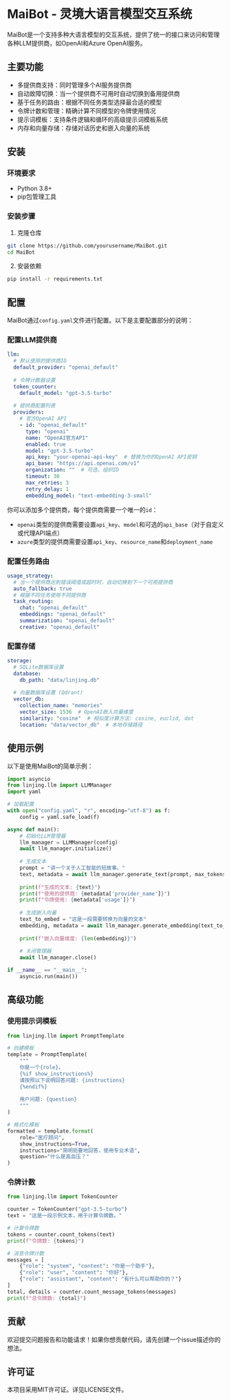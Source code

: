# MaiBot - 灵境大语言模型交互系统

MaiBot是一个支持多种大语言模型的交互系统，提供了统一的接口来访问和管理各种LLM提供商，如OpenAI和Azure OpenAI服务。

## 主要功能

- 多提供商支持：同时管理多个AI服务提供商
- 自动故障切换：当一个提供商不可用时自动切换到备用提供商
- 基于任务的路由：根据不同任务类型选择最合适的模型
- 令牌计数和管理：精确计算不同模型的令牌使用情况
- 提示词模板：支持条件逻辑和循环的高级提示词模板系统
- 内存和向量存储：存储对话历史和嵌入向量的系统

## 安装

### 环境要求

- Python 3.8+ 
- pip包管理工具

### 安装步骤

1. 克隆仓库

```bash
git clone https://github.com/yourusername/MaiBot.git
cd MaiBot
```

2. 安装依赖

```bash
pip install -r requirements.txt
```

## 配置

MaiBot通过`config.yaml`文件进行配置。以下是主要配置部分的说明：

### 配置LLM提供商

```yaml
llm:
  # 默认使用的提供商ID
  default_provider: "openai_default"
  
  # 令牌计数器设置
  token_counter:
    default_model: "gpt-3.5-turbo"
  
  # 提供商配置列表
  providers:
    # 官方OpenAI API
    - id: "openai_default"
      type: "openai"
      name: "OpenAI官方API"
      enabled: true
      model: "gpt-3.5-turbo"
      api_key: "your-openai-api-key"  # 替换为你的OpenAI API密钥
      api_base: "https://api.openai.com/v1"
      organization: ""  # 可选，组织ID
      timeout: 30
      max_retries: 3
      retry_delay: 1
      embedding_model: "text-embedding-3-small"
```

你可以添加多个提供商，每个提供商需要一个唯一的`id`：

- `openai`类型的提供商需要设置`api_key`、`model`和可选的`api_base`（对于自定义或代理API端点）
- `azure`类型的提供商需要设置`api_key`、`resource_name`和`deployment_name`

### 配置任务路由

```yaml
usage_strategy:
  # 当一个提供商达到错误阈值或超时时，自动切换到下一个可用提供商
  auto_fallback: true
  # 根据不同任务使用不同提供商
  task_routing:
    chat: "openai_default"
    embeddings: "openai_default"
    summarization: "openai_default"
    creative: "openai_default"
```

### 配置存储

```yaml
storage:
  # SQLite数据库设置
  database:
    db_path: "data/linjing.db"
    
  # 向量数据库设置 (Qdrant)
  vector_db:
    collection_name: "memories"
    vector_size: 1536  # OpenAI嵌入向量维度
    similarity: "cosine"  # 相似度计算方法: cosine, euclid, dot
    location: "data/vector_db"  # 本地存储路径
```

## 使用示例

以下是使用MaiBot的简单示例：

```python
import asyncio
from linjing.llm import LLMManager
import yaml

# 加载配置
with open("config.yaml", "r", encoding="utf-8") as f:
    config = yaml.safe_load(f)

async def main():
    # 初始化LLM管理器
    llm_manager = LLMManager(config)
    await llm_manager.initialize()
    
    # 生成文本
    prompt = "讲一个关于人工智能的短故事。"
    text, metadata = await llm_manager.generate_text(prompt, max_tokens=500)
    
    print(f"生成的文本: {text}")
    print(f"使用的提供商: {metadata['provider_name']}")
    print(f"令牌使用: {metadata['usage']}")
    
    # 生成嵌入向量
    text_to_embed = "这是一段需要转换为向量的文本"
    embedding, metadata = await llm_manager.generate_embedding(text_to_embed)
    
    print(f"嵌入向量维度: {len(embedding)}")
    
    # 关闭管理器
    await llm_manager.close()

if __name__ == "__main__":
    asyncio.run(main())
```

## 高级功能

### 使用提示词模板

```python
from linjing.llm import PromptTemplate

# 创建模板
template = PromptTemplate(
    """
    你是一个{role}。
    {%if show_instructions%}
    请按照以下说明回答问题: {instructions}
    {%endif%}
    
    用户问题: {question}
    """
)

# 格式化模板
formatted = template.format(
    role="医疗顾问",
    show_instructions=True,
    instructions="简明扼要地回答，使用专业术语",
    question="什么是高血压？"
)
```

### 令牌计数

```python
from linjing.llm import TokenCounter

counter = TokenCounter("gpt-3.5-turbo")
text = "这是一段示例文本，用于计算令牌数。"

# 计算令牌数
tokens = counter.count_tokens(text)
print(f"令牌数: {tokens}")

# 消息令牌计数
messages = [
    {"role": "system", "content": "你是一个助手"},
    {"role": "user", "content": "你好"},
    {"role": "assistant", "content": "有什么可以帮助你的？"}
]
total, details = counter.count_message_tokens(messages)
print(f"总令牌数: {total}")
```

## 贡献

欢迎提交问题报告和功能请求！如果你想贡献代码，请先创建一个issue描述你的想法。

## 许可证

本项目采用MIT许可证。详见LICENSE文件。 